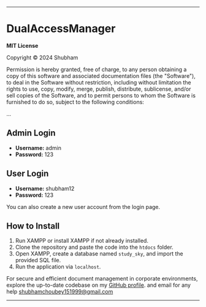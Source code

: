 
---

# DualAccessManager

**MIT License**

Copyright © 2024 Shubham

Permission is hereby granted, free of charge, to any person obtaining a copy of this software and associated documentation files (the "Software"), to deal in the Software without restriction, including without limitation the rights to use, copy, modify, merge, publish, distribute, sublicense, and/or sell copies of the Software, and to permit persons to whom the Software is furnished to do so, subject to the following conditions:

...

## Admin Login
- **Username:** admin
- **Password:** 123

## User Login
- **Username:** shubham12
- **Password:** 123

You can also create a new user account from the login page.

## How to Install

1. Run XAMPP or install XAMPP if not already installed.
2. Clone the repository and paste the code into the `htdocs` folder.
3. Open XAMPP, create a database named `study_sky`, and import the provided SQL file.
4. Run the application via `localhost`.

For secure and efficient document management in corporate environments, explore the up-to-date codebase on my [GitHub profile](https://github.com/Shubhamchoubey15).
and email for any help shubhamchoubey151999@gmail.com

---
